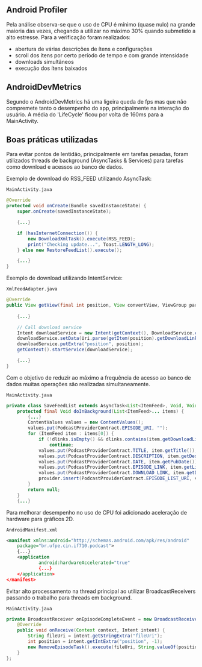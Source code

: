 ## Android Profiler

Pela análise observa-se que o uso de CPU é mínimo (quase nulo) na grande maioria das vezes, chegando a utilizar no máximo 30% quando submetido a alto estresse.
Para a verificação foram realizados:
- abertura de várias descrições de ítens e configurações
- scroll dos ítens por certo período de tempo e com grande intensidade
- downloads simultâneos
- execução dos ítens baixados

## AndroidDevMetrics

Segundo o AndroidDevMetrics há uma ligeira queda de fps mas que não compremete tanto o desempenho do app, principalmente na interação do usuário. A média do 'LifeCycle' ficou por volta de 160ms para a MainActivity.

## Boas práticas utilizadas

Para evitar pontos de lentidão, principalmente em tarefas pesadas, foram utilizados threads de background (AsyncTasks & Services) para tarefas como download e acessos ao banco de dados.

Exemplo de download do RSS_FEED utilizando AsyncTask:

`MainActivity.java`

```java
@Override
protected void onCreate(Bundle savedInstanceState) {
    super.onCreate(savedInstanceState);

    {...}

    if (hasInternetConnection()) {
        new DownloadXmlTask().execute(RSS_FEED);
        print("Checking update...", Toast.LENGTH_LONG);
    } else new RestoreFeedList().execute();

    {...}
}
```

Exemplo de download utilizando IntentService:

`XmlFeedAdapter.java`

```java
@Override
public View getView(final int position, View convertView, ViewGroup parent) {
    
    {...}

    // Call download service
    Intent downloadService = new Intent(getContext(), DownloadService.class);
    downloadService.setData(Uri.parse(getItem(position).getDownloadLink()));
    downloadService.putExtra("position", position);
    getContext().startService(downloadService);

    {...}
}
```

Com o objetivo de reduzir ao máximo a frequência de acesso ao banco de dados muitas operações são realizadas simultaneamente.

`MainActivity.java`

```java
private class SaveFeedList extends AsyncTask<List<ItemFeed>, Void, Void> {
    protected final Void doInBackground(List<ItemFeed>... items) {
        {...}
        ContentValues values = new ContentValues();
        values.put(PodcastProviderContract.EPISODE_URI, "");
        for (ItemFeed item : items[0]) {
            if (!dlinks.isEmpty() && dlinks.contains(item.getDownloadLink()))
                continue;
            values.put(PodcastProviderContract.TITLE, item.getTitle());
            values.put(PodcastProviderContract.DESCRIPTION, item.getDescription());
            values.put(PodcastProviderContract.DATE, item.getPubDate());
            values.put(PodcastProviderContract.EPISODE_LINK, item.getLink());
            values.put(PodcastProviderContract.DOWNLOAD_LINK, item.getDownloadLink());
            provider.insert(PodcastProviderContract.EPISODE_LIST_URI, values);
        }
        return null;
    }
    {...}
```

Para melhorar desempenho no uso de CPU foi adicionado aceleração de hardware para gráficos 2D.

`AndroidManifest.xml`

```xml
<manifest xmlns:android="http://schemas.android.com/apk/res/android"
    package="br.ufpe.cin.if710.podcast">
    {...}
    <application
            android:hardwareAccelerated="true"
            {...}
    </application>
</manifest>
```

Evitar alto processamento na thread principal ao utilizar BroadcastReceivers passando o trabalho para threads em background.

`MainActivity.java`

```java
private BroadcastReceiver onEpisodeCompleteEvent = new BroadcastReceiver() {
    @Override
    public void onReceive(Context context, Intent intent) {
        String fileUri = intent.getStringExtra("fileUri");
        int position = intent.getIntExtra("position", -1);
        new RemoveEpisodeTask().execute(fileUri, String.valueOf(position));
    }
};
```